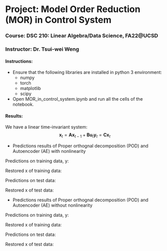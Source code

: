 # Project: Model Order Reduction (MOR) in Control System
### Course: DSC 210: Linear Algebra/Data Science, FA22@UCSD
### Instructor: Dr. Tsui-wei Weng

#### Instructions: 
- Ensure that the following libraries are installed in python 3 environment:
    - numpy
    - torch
    - matplotlib
    - scipy
- Open MOR_in_control_system.ipynb and run all the cells of the notebook.

#### Results: 
We have a linear time-invariant system: 
$$
\mathbf{x}_{t} = \mathbf{A} \mathbf{x}_{t-1} + \mathbf{B} \mathbf{u}_t
\mathbf{y}_t = \mathbf{C} \mathbf{x}_t
$$


- Predictions results of Proper orthognal decomposition (POD) and Autoencoder (AE) with nonlinearity

Predictions on training data, y:


Restored x of training data: 


Predictions on test data: 


Restored x of test data: 

- Predictions results of Proper orthognal decomposition (POD) and Autoencoder (AE) without nonlinearity

Predictions on training data, y:


Restored x of training data: 


Predictions on test data: 


Restored x of test data: 